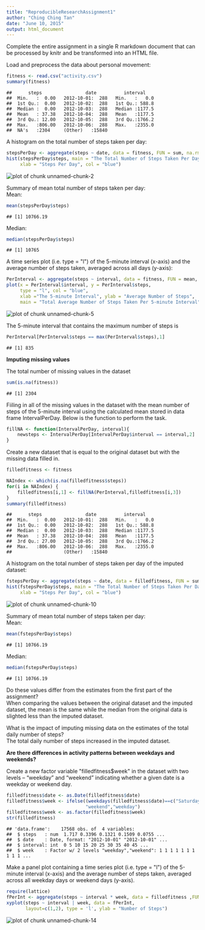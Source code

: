 ```yaml
---
title: "ReproducibleResearchAssignment1"
author: "Ching Ching Tan"
date: "June 10, 2015"
output: html_document
---
```

Complete the entire assignment in a single R markdown document that can be processed by knitr and be transformed into an HTML file.

Load and preprocess the data about personal movement:


```r
fitness <- read.csv("activity.csv")
summary(fitness)
```

```
##      steps                date          interval     
##  Min.   :  0.00   2012-10-01:  288   Min.   :   0.0  
##  1st Qu.:  0.00   2012-10-02:  288   1st Qu.: 588.8  
##  Median :  0.00   2012-10-03:  288   Median :1177.5  
##  Mean   : 37.38   2012-10-04:  288   Mean   :1177.5  
##  3rd Qu.: 12.00   2012-10-05:  288   3rd Qu.:1766.2  
##  Max.   :806.00   2012-10-06:  288   Max.   :2355.0  
##  NA's   :2304     (Other)   :15840
```

A histogram on the total number of steps taken per day:

```r
stepsPerDay <- aggregate(steps ~ date, data = fitness, FUN = sum, na.rm = TRUE)
hist(stepsPerDay$steps, main = "The Total Number of Steps Taken Per Day",
     xlab = "Steps Per Day", col = "blue")
```

![plot of chunk unnamed-chunk-2](figure/unnamed-chunk-2-1.png) 

Summary of mean total number of steps taken per day:  
Mean:

```r
mean(stepsPerDay$steps)
```

```
## [1] 10766.19
```

Median:

```r
median(stepsPerDay$steps)
```

```
## [1] 10765
```
  
A time series plot (i.e. type = "l") of the 5-minute interval (x-axis) and the average number of steps taken, averaged across all days (y-axis):

```r
PerInterval <- aggregate(steps ~ interval, data = fitness, FUN = mean, na.rm = TRUE)
plot(x = PerInterval$interval, y = PerInterval$steps, 
     type = "l", col = "blue",
     xlab ="The 5-minute Interval", ylab = "Average Number of Steps",
     main = "Total Average Number of Steps Taken Per 5-minute Interval")
```

![plot of chunk unnamed-chunk-5](figure/unnamed-chunk-5-1.png) 
  
The 5-minute interval that contains the maximum number of steps is

```r
PerInterval[PerInterval$steps == max(PerInterval$steps),1]
```

```
## [1] 835
```


**Imputing missing values**

The total number of missing values in the dataset 

```r
sum(is.na(fitness))
```

```
## [1] 2304
```

Fiiling in all of the missing values in the dataset with the mean number of steps of the 5-minute interval using the calculated mean stored in data frame IntervalPerDay. Below is the function to perform the task.


```r
fillNA <- function(IntervalPerDay, interval){
    newsteps <- IntervalPerDay[IntervalPerDay$interval == interval,2]
}
```

Create a new dataset that is equal to the original dataset but with the missing data filled in.

```r
filledfitness <- fitness

NAIndex <- which(is.na(filledfitness$steps))
for(i in NAIndex) {
    filledfitness[i,1] <- fillNA(PerInterval,filledfitness[i,3])    
}
summary(filledfitness)
```

```
##      steps                date          interval     
##  Min.   :  0.00   2012-10-01:  288   Min.   :   0.0  
##  1st Qu.:  0.00   2012-10-02:  288   1st Qu.: 588.8  
##  Median :  0.00   2012-10-03:  288   Median :1177.5  
##  Mean   : 37.38   2012-10-04:  288   Mean   :1177.5  
##  3rd Qu.: 27.00   2012-10-05:  288   3rd Qu.:1766.2  
##  Max.   :806.00   2012-10-06:  288   Max.   :2355.0  
##                   (Other)   :15840
```

A histogram on the total number of steps taken per day of the imputed dataset:

```r
fstepsPerDay <- aggregate(steps ~ date, data = filledfitness, FUN = sum, na.rm = TRUE)
hist(fstepsPerDay$steps, main = "The Total Number of Steps Taken Per Day",
     xlab = "Steps Per Day", col = "blue")
```

![plot of chunk unnamed-chunk-10](figure/unnamed-chunk-10-1.png) 

Summary of mean total number of steps taken per day:  
Mean:

```r
mean(fstepsPerDay$steps)
```

```
## [1] 10766.19
```

Median:

```r
median(fstepsPerDay$steps)
```

```
## [1] 10766.19
```

Do these values differ from the estimates from the first part of the assignment?  
When comparing the values between the original dataset and the imputed dataset, the mean is the same while the median from the original data is slighted less than the imputed dataset.  

What is the impact of imputing missing data on the estimates of the total daily number of steps?  
The total daily number of steps increased in the imputed dataset.  

**Are there differences in activity patterns between weekdays and weekends?**
  
Create a new factor variable "filledfitness$week" in the dataset with two levels – “weekday” and “weekend” indicating whether a given date is a weekday or weekend day.  

```r
filledfitness$date <- as.Date(filledfitness$date)
filledfitness$week <- ifelse((weekdays(filledfitness$date)==c("Saturday","Sunday")),
                             "weekend","weekday")
filledfitness$week <- as.factor(filledfitness$week)
str(filledfitness)
```

```
## 'data.frame':	17568 obs. of  4 variables:
##  $ steps   : num  1.717 0.3396 0.1321 0.1509 0.0755 ...
##  $ date    : Date, format: "2012-10-01" "2012-10-01" ...
##  $ interval: int  0 5 10 15 20 25 30 35 40 45 ...
##  $ week    : Factor w/ 2 levels "weekday","weekend": 1 1 1 1 1 1 1 1 1 1 ...
```

Make a panel plot containing a time series plot (i.e. type = "l") of the 5-minute interval (x-axis) and the average number of steps taken, averaged across all weekday days or weekend days (y-axis). 


```r
require(lattice)
fPerInt <- aggregate(steps ~ interval * week, data = filledfitness ,FUN = mean, na.rm = TRUE)
xyplot(steps ~ interval | week, data = fPerInt,
       layout=c(1,2), type = 'l', ylab = "Number of Steps")
```

![plot of chunk unnamed-chunk-14](figure/unnamed-chunk-14-1.png) 

